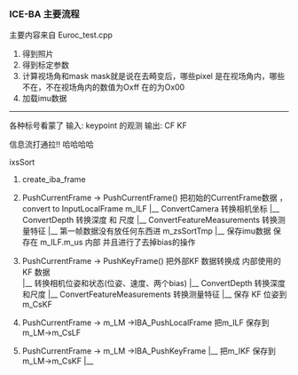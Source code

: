 <!--
 * @Author: Liu Weilong
 * @Date: 2021-05-04 09:24:25
 * @LastEditors: Liu Weilong 
 * @LastEditTime: 2021-05-07 11:00:35
 * @Description: 
-->

### ICE-BA 主要流程
主要内容来自 Euroc_test.cpp
1. 得到照片
2. 得到标定参数
3. 计算视场角和mask  mask就是说在去畸变后，哪些pixel 是在视场角内，哪些不在，不在视场角内的数值为Oxff 在的为Ox00
4. 加载imu数据


----
各种标号看蒙了
输入: keypoint 的观测
输出: CF KF 

信息流打通拉!! 哈哈哈哈

ixsSort   


1. create_iba_frame
   
2. PushCurrentFrame -> PushCurrentFrame() 把初始的CurrentFrame数据 ， convert to InputLocalFrame m_ILF
    |__ ConvertCamera  转换相机坐标
    |__ ConvertDepth   转换深度 和 尺度
    |__ ConvertFeatureMeasurements 转换测量特征
        |__ 第一帧数据没有放任何东西进 m_zsSortTmp
    |__ 保存imu数据   保存在 m_ILF.m_us 内部  并且进行了去掉bias的操作
3. PushCurrentFrame -> PushKeyFrame()  把外部KF 数据转换成 内部使用的KF 数据  
    |__ 转换相机位姿和状态(位姿、速度、两个bias)
    |__ ConvertDepth   转换深度和尺度
    |__ ConvertFeatureMeasurements 转换测量特征
    |__ 保存 KF 位姿到 m_CsKF
4. PushCurrentFrame -> m_LM ->IBA_PushLocalFrame  把m_ILF 保存到 m_LM->m_CsLF
5. PushCurrentFrame -> m_LM ->IBA_PushKeyFrame 
    |__ 把m_IKF  保存到 m_LM->m_CsKF
    |__ 


